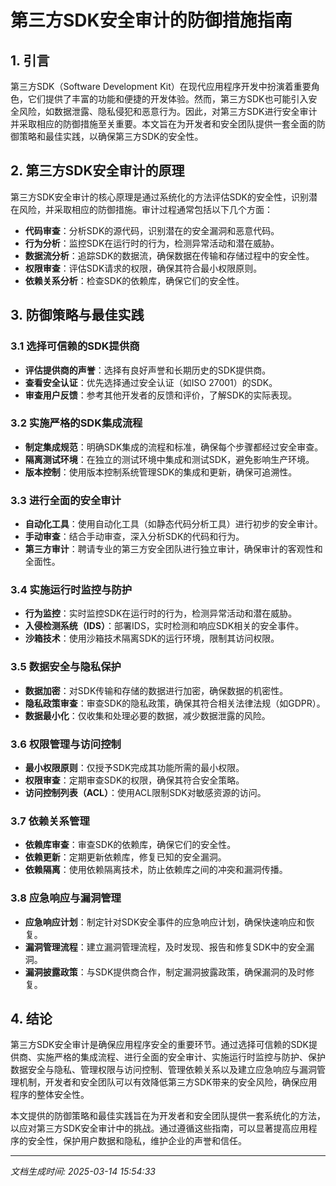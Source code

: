 # 第三方SDK安全审计的防御措施指南

## 1. 引言

第三方SDK（Software Development Kit）在现代应用程序开发中扮演着重要角色，它们提供了丰富的功能和便捷的开发体验。然而，第三方SDK也可能引入安全风险，如数据泄露、隐私侵犯和恶意行为。因此，对第三方SDK进行安全审计并采取相应的防御措施至关重要。本文旨在为开发者和安全团队提供一套全面的防御策略和最佳实践，以确保第三方SDK的安全性。

## 2. 第三方SDK安全审计的原理

第三方SDK安全审计的核心原理是通过系统化的方法评估SDK的安全性，识别潜在风险，并采取相应的防御措施。审计过程通常包括以下几个方面：

- **代码审查**：分析SDK的源代码，识别潜在的安全漏洞和恶意代码。
- **行为分析**：监控SDK在运行时的行为，检测异常活动和潜在威胁。
- **数据流分析**：追踪SDK的数据流，确保数据在传输和存储过程中的安全性。
- **权限审查**：评估SDK请求的权限，确保其符合最小权限原则。
- **依赖关系分析**：检查SDK的依赖库，确保它们的安全性。

## 3. 防御策略与最佳实践

### 3.1 选择可信赖的SDK提供商

- **评估提供商的声誉**：选择有良好声誉和长期历史的SDK提供商。
- **查看安全认证**：优先选择通过安全认证（如ISO 27001）的SDK。
- **审查用户反馈**：参考其他开发者的反馈和评价，了解SDK的实际表现。

### 3.2 实施严格的SDK集成流程

- **制定集成规范**：明确SDK集成的流程和标准，确保每个步骤都经过安全审查。
- **隔离测试环境**：在独立的测试环境中集成和测试SDK，避免影响生产环境。
- **版本控制**：使用版本控制系统管理SDK的集成和更新，确保可追溯性。

### 3.3 进行全面的安全审计

- **自动化工具**：使用自动化工具（如静态代码分析工具）进行初步的安全审计。
- **手动审查**：结合手动审查，深入分析SDK的代码和行为。
- **第三方审计**：聘请专业的第三方安全团队进行独立审计，确保审计的客观性和全面性。

### 3.4 实施运行时监控与防护

- **行为监控**：实时监控SDK在运行时的行为，检测异常活动和潜在威胁。
- **入侵检测系统（IDS）**：部署IDS，实时检测和响应SDK相关的安全事件。
- **沙箱技术**：使用沙箱技术隔离SDK的运行环境，限制其访问权限。

### 3.5 数据安全与隐私保护

- **数据加密**：对SDK传输和存储的数据进行加密，确保数据的机密性。
- **隐私政策审查**：审查SDK的隐私政策，确保其符合相关法律法规（如GDPR）。
- **数据最小化**：仅收集和处理必要的数据，减少数据泄露的风险。

### 3.6 权限管理与访问控制

- **最小权限原则**：仅授予SDK完成其功能所需的最小权限。
- **权限审查**：定期审查SDK的权限，确保其符合安全策略。
- **访问控制列表（ACL）**：使用ACL限制SDK对敏感资源的访问。

### 3.7 依赖关系管理

- **依赖库审查**：审查SDK的依赖库，确保它们的安全性。
- **依赖更新**：定期更新依赖库，修复已知的安全漏洞。
- **依赖隔离**：使用依赖隔离技术，防止依赖库之间的冲突和漏洞传播。

### 3.8 应急响应与漏洞管理

- **应急响应计划**：制定针对SDK安全事件的应急响应计划，确保快速响应和恢复。
- **漏洞管理流程**：建立漏洞管理流程，及时发现、报告和修复SDK中的安全漏洞。
- **漏洞披露政策**：与SDK提供商合作，制定漏洞披露政策，确保漏洞的及时修复。

## 4. 结论

第三方SDK安全审计是确保应用程序安全的重要环节。通过选择可信赖的SDK提供商、实施严格的集成流程、进行全面的安全审计、实施运行时监控与防护、保护数据安全与隐私、管理权限与访问控制、管理依赖关系以及建立应急响应与漏洞管理机制，开发者和安全团队可以有效降低第三方SDK带来的安全风险，确保应用程序的整体安全性。

本文提供的防御策略和最佳实践旨在为开发者和安全团队提供一套系统化的方法，以应对第三方SDK安全审计中的挑战。通过遵循这些指南，可以显著提高应用程序的安全性，保护用户数据和隐私，维护企业的声誉和信任。

---

*文档生成时间: 2025-03-14 15:54:33*
